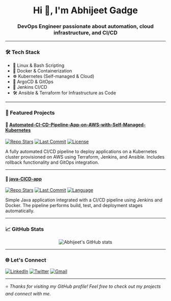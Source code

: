 <h1 align="center">Hi 👋, I'm Abhijeet Gadge</h1>
<h3 align="center">DevOps Engineer passionate about automation, cloud infrastructure, and CI/CD</h3>

---

### 🛠️ Tech Stack
- 🐧 Linux & Bash Scripting  
- 🐳 Docker & Containerization  
- ☸️ Kubernetes (Self-managed & Cloud)  
- 🚀 ArgoCD & GitOps  
- 🔧 Jenkins CI/CD  
- 🛠️ Ansible & Terraform for Infrastructure as Code  

---

### 🚀 Featured Projects

#### 🔹 [Automated-CI-CD-Pipeline-App-on-AWS-with-Self-Managed-Kubernetes](https://github.com/abhi-gadge1773/Automated-CI-CD-Pipeline-App-on-AWS-with-Self-Managed-Kubernetes)
[![Repo Stars](https://img.shields.io/github/stars/abhi-gadge1773/Automated-CI-CD-Pipeline-App-on-AWS-with-Self-Managed-Kubernetes?style=social)](https://github.com/abhi-gadge1773/Automated-CI-CD-Pipeline-App-on-AWS-with-Self-Managed-Kubernetes/stargazers)
[![Last Commit](https://img.shields.io/github/last-commit/abhi-gadge1773/Automated-CI-CD-Pipeline-App-on-AWS-with-Self-Managed-Kubernetes)](https://github.com/abhi-gadge1773/Automated-CI-CD-Pipeline-App-on-AWS-with-Self-Managed-Kubernetes/commits)
[![License](https://img.shields.io/github/license/abhi-gadge1773/Automated-CI-CD-Pipeline-App-on-AWS-with-Self-Managed-Kubernetes)](https://github.com/abhi-gadge1773/Automated-CI-CD-Pipeline-App-on-AWS-with-Self-Managed-Kubernetes/blob/main/LICENSE)

A fully automated CI/CD pipeline to deploy applications on a Kubernetes cluster provisioned on AWS using Terraform, Jenkins, and Ansible. Includes rollback functionality and GitOps integration.

---

#### 🔹 [java-CICD-app](https://github.com/abhi-gadge1773/java-CICD-app)
[![Repo Stars](https://img.shields.io/github/stars/abhi-gadge1773/java-CICD-app?style=social)](https://github.com/abhi-gadge1773/java-CICD-app/stargazers)
[![Last Commit](https://img.shields.io/github/last-commit/abhi-gadge1773/java-CICD-app)](https://github.com/abhi-gadge1773/java-CICD-app/commits)
[![Language](https://img.shields.io/github/languages/top/abhi-gadge1773/java-CICD-app)](https://github.com/abhi-gadge1773/java-CICD-app)

Simple Java application integrated with a CI/CD pipeline using Jenkins and Docker. The pipeline performs build, test, and deployment stages automatically.

---

### 📈 GitHub Stats
<p align="center">
  <img src="https://github-readme-stats.vercel.app/api?username=abhi-gadge1773&show_icons=true&theme=tokyonight" alt="Abhijeet's GitHub stats" />
</p>

---

### 🌐 Let's Connect

[![LinkedIn](https://img.shields.io/badge/-LinkedIn-blue?style=flat-square&logo=linkedin)](https://www.linkedin.com/in/abhijeetgadge/)
[![Twitter](https://img.shields.io/badge/-Twitter-1DA1F2?style=flat-square&logo=twitter&logoColor=white)](https://x.com/AbhiGadge5)
[![Gmail](https://img.shields.io/badge/-Gmail-D14836?style=flat-square&logo=gmail&logoColor=white)](mailto:abhijeetgadge100@gmail.com)

---

⭐️ *Thanks for visiting my GitHub profile! Feel free to check out my projects and connect with me.*
